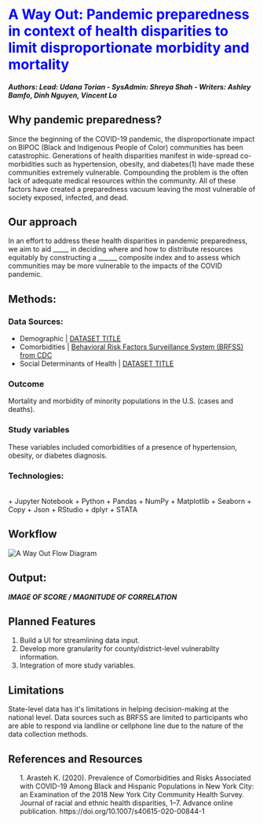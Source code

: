 <h1 style="color:blue;"> <b>A Way Out</b>: Pandemic preparedness in context of health disparities to limit disproportionate morbidity and mortality</h1>

##### Authors: Lead: Udana Torian - SysAdmin: Shreya Shah - Writers: Ashley Bamfo, Dinh Nguyen, Vincent La

## Why pandemic preparedness?
Since the beginning of the COVID-19 pandemic, the disproportionate impact on BIPOC (Black and Indigenous People of Color) communities has been catastrophic. Generations of health disparities manifest in wide-spread co-morbidities such as hypertension, obesity, and diabetes(1) have made these communities extremely vulnerable. Compounding the problem is the often lack of adequate medical resources within the community. All of these factors have created a preparedness vacuum leaving the most vulnerable of society exposed, infected, and dead.

## Our approach
In an effort to address these health disparities in pandemic preparedness, we aim to aid _____ in deciding where and how to distribute resources equitably by constructing a ______ composite index and to assess which communities may be more vulnerable to the impacts of the COVID pandemic.


## Methods:
### Data Sources:

+ Demographic | <a href="">DATASET TITLE</a>
+ Comorbidities | <a href="https://chronicdata.cdc.gov/Behavioral-Risk-Factors/Behavioral-Risk-Factor-Surveillance-System-BRFSS-P/dttw-5yxu/data">Behavioral Risk Factors Surveillance System (BRFSS) from CDC</a>
+ Social Determinants of Health | <a href="">DATASET TITLE</a>

### Outcome
Mortality and morbidity of minority populations in the U.S. (cases and deaths).

### Study variables
These variables included comorbidities of a presence of hypertension, obesity, or diabetes diagnosis. 

### Technologies:
<br>
+ Jupyter Notebook
+ Python
+ Pandas
+ NumPy
+ Matplotlib
+ Seaborn 
+ Copy
+ Json
+ RStudio
+ dplyr
+ STATA

## Workflow
![A Way Out Flow Diagram](https://user-images.githubusercontent.com/40073377/123285191-afe92180-d4c1-11eb-8184-0f282ca26372.png)

## Output:
_____IMAGE OF SCORE / MAGNITUDE OF CORRELATION_____

## Planned Features
1. Build a UI for streamlining data input.
2. Develop more granularity for county/district-level vulnerabilty information.
3. Integration of more study variables.

## Limitations
State-level data has it's limitations in helping decision-making at the national level. Data sources such as BRFSS are limited to participants who are able to respond via landline or cellphone line due to the nature of the data collection methods.

## References and Resources
<ol>1.  Arasteh K. (2020). Prevalence of Comorbidities and Risks Associated with COVID-19 Among Black and Hispanic Populations in New York City: an Examination of the 2018 New York City Community Health Survey. Journal of racial and ethnic health disparities, 1–7. Advance online publication. https://doi.org/10.1007/s40615-020-00844-1</ol>
